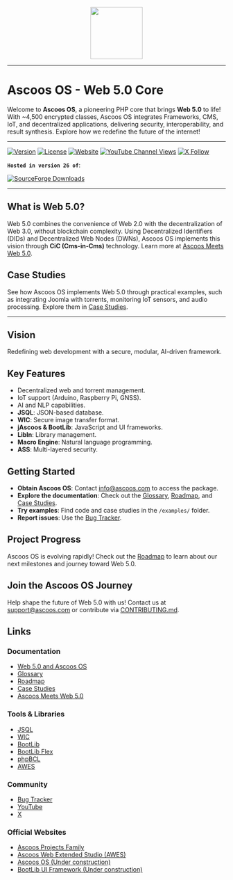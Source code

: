 <p align="center">
  <img src="https://dl.ascoos.com/images/ascoos.png" height="120" />
</p>

---

# Ascoos OS - Web 5.0 Core

Welcome to **Ascoos OS**, a pioneering PHP core that brings **Web 5.0** to life! With ~4,500 encrypted classes, Ascoos OS integrates Frameworks, CMS, IoT, and decentralized applications, delivering security, interoperability, and result synthesis. Explore how we redefine the future of the internet!

---

[![Version](https://img.shields.io/badge/Version-26.0.0-blue)](https://github.com/ascoos/os)
[![License](https://img.shields.io/badge/License-AGL-green)](https://github.com/ascoos/os/blob/main/LICENSE)
[![Website](https://img.shields.io/website?url=https%3A%2F%2Fwww.ascoos.com)](https://www.ascoos.com)
[![YouTube Channel Views](https://img.shields.io/youtube/channel/views/UCSXEgwKou_sV0D6ZWOaih5w)](https://www.youtube.com/@Ascoos)
[![X Follow](https://img.shields.io/twitter/follow/ascoos)](https://x.com/ascoos)

**`Hosted in version 26 of`**: 

[![SourceForge Downloads](https://img.shields.io/sourceforge/dt/ascoos-web-extended-studio?label=Ascoos%20Web%20Extended%20Studio)](https://sourceforge.net/projects/ascoos-web-extended-studio/)

---

## What is Web 5.0?
Web 5.0 combines the convenience of Web 2.0 with the decentralization of Web 3.0, without blockchain complexity. Using Decentralized Identifiers (DIDs) and Decentralized Web Nodes (DWNs), Ascoos OS implements this vision through **CiC (Cms-in-Cms)** technology. Learn more at [Ascoos Meets Web 5.0](https://os.ascoos.com/docs/articles/ascoos-meets-web5.html).

## Case Studies
See how Ascoos OS implements Web 5.0 through practical examples, such as integrating Joomla with torrents, monitoring IoT sensors, and audio processing. Explore them in [Case Studies](examples/case-studies/README.md).

---

## Vision
Redefining web development with a secure, modular, AI-driven framework.

## Key Features
- Decentralized web and torrent management.
- IoT support (Arduino, Raspberry Pi, GNSS).
- AI and NLP capabilities.
- **JSQL**: JSON-based database.
- **WIC**: Secure image transfer format.
- **jAscoos & BootLib**: JavaScript and UI frameworks.
- **LibIn**: Library management.
- **Macro Engine**: Natural language programming.
- **ASS**: Multi-layered security.

## Getting Started
- **Obtain Ascoos OS**: Contact [info@ascoos.com](mailto:info@ascoos.com) to access the package.
- **Explore the documentation**: Check out the [Glossary](./GLOSSARY.md), [Roadmap](./ROADMAP.md), and [Case Studies](examples/case-studies/README.md).
- **Try examples**: Find code and case studies in the `/examples/` folder.
- **Report issues**: Use the [Bug Tracker](https://issues.ascoos.com).

## Project Progress
Ascoos OS is evolving rapidly! Check out the [Roadmap](./ROADMAP.md) to learn about our next milestones and journey toward Web 5.0.

## Join the Ascoos OS Journey
Help shape the future of Web 5.0 with us! Contact us at [support@ascoos.com](mailto:support@ascoos.com) or contribute via [CONTRIBUTING.md](./CONTRIBUTING.md).

## Links
### Documentation
- [Web 5.0 and Ascoos OS](./WEB5.md)
- [Glossary](./GLOSSARY.md)
- [Roadmap](./ROADMAP.md)
- [Case Studies](examples/case-studies/README.md)
- [Ascoos Meets Web 5.0](https://os.ascoos.com/docs/articles/ascoos-meets-web5.html)

### Tools & Libraries
- [JSQL](https://github.com/ascoos/jsql)
- [WIC](https://github.com/ascoos/wic)
- [BootLib](https://github.com/ascoos/bootlib)
- [BootLib Flex](https://bootlib.ascoos.com/examples/flex/)
- [phpBCL](https://github.com/ascoos/phpbcl8)
- [AWES](https://github.com/ascoos/awes)

### Community
- [Bug Tracker](https://issues.ascoos.com)
- [YouTube](https://www.youtube.com/@Ascoos)
- [X](https://x.com/ascoos)

### Official Websites
- [Ascoos Projects Family](https://www.ascoos.com)
- [Ascoos Web Extended Studio (AWES)](https://awes.ascoos.com)
- [Ascoos OS (Under construction)](https://os.ascoos.com)
- [BootLib UI Framework (Under construction)](https://bootlib.ascoos.com)